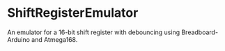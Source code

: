 # ShiftRegisterEmulator
An emulator for a 16-bit shift register with debouncing using Breadboard-Arduino and Atmega168.
